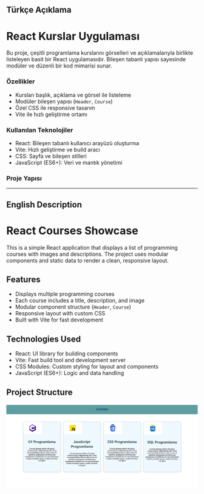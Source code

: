 ##  Türkçe Açıklama

# React Kurslar Uygulaması

Bu proje, çeşitli programlama kurslarını görselleri ve açıklamalarıyla birlikte listeleyen basit bir React uygulamasıdır. Bileşen tabanlı yapısı sayesinde modüler ve düzenli bir kod mimarisi sunar.

###  Özellikler

- Kursları başlık, açıklama ve görsel ile listeleme
- Modüler bileşen yapısı (`Header`, `Course`)
- Özel CSS ile responsive tasarım
- Vite ile hızlı geliştirme ortamı

###  Kullanılan Teknolojiler

- React: Bileşen tabanlı kullanıcı arayüzü oluşturma
- Vite: Hızlı geliştirme ve build aracı
- CSS: Sayfa ve bileşen stilleri
- JavaScript (ES6+): Veri ve mantık yönetimi

###  Proje Yapısı

---
##  English Description

#  React Courses Showcase

This is a simple React application that displays a list of programming courses with images and descriptions. The project uses modular components and static data to render a clean, responsive layout.

##  Features

- Displays multiple programming courses
- Each course includes a title, description, and image
- Modular component structure (`Header`, `Course`)
- Responsive layout with custom CSS
- Built with Vite for fast development

##  Technologies Used

- React: UI library for building components
- Vite: Fast build tool and development server
- CSS Modules: Custom styling for layout and components
- JavaScript (ES6+): Logic and data handling

##  Project Structure


![alt text](course.png)